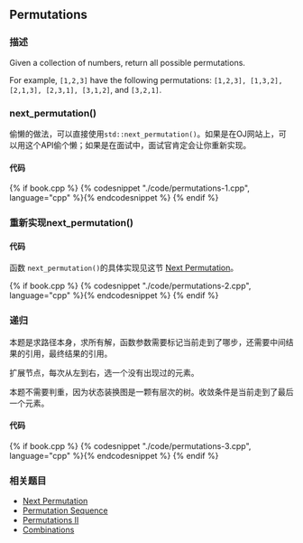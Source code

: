## Permutations



### 描述

Given a collection of numbers, return all possible permutations.

For example,
`[1,2,3]` have the following permutations:
`[1,2,3], [1,3,2], [2,1,3], [2,3,1], [3,1,2]`, and `[3,2,1]`.


### next_permutation()

偷懒的做法，可以直接使用`std::next_permutation()`。如果是在OJ网站上，可以用这个API偷个懒；如果是在面试中，面试官肯定会让你重新实现。

#### 代码

{% if book.cpp %}
  {% codesnippet "./code/permutations-1.cpp", language="cpp" %}{% endcodesnippet %}
{% endif %}


### 重新实现next_permutation()

#### 代码

函数 `next_permutation()`的具体实现见这节 [Next Permutation](../linear-list/array/next-permutation.md)。

{% if book.cpp %}
  {% codesnippet "./code/permutations-2.cpp", language="cpp" %}{% endcodesnippet %}
{% endif %}


### 递归

本题是求路径本身，求所有解，函数参数需要标记当前走到了哪步，还需要中间结果的引用，最终结果的引用。

扩展节点，每次从左到右，选一个没有出现过的元素。

本题不需要判重，因为状态装换图是一颗有层次的树。收敛条件是当前走到了最后一个元素。


#### 代码

{% if book.cpp %}
  {% codesnippet "./code/permutations-3.cpp", language="cpp" %}{% endcodesnippet %}
{% endif %}


### 相关题目

* [Next Permutation](next-permutation.md)
* [Permutation Sequence](permutation-sequence.md)
* [Permutations II](permutations-ii.md)
* [Combinations](combinations.md)
